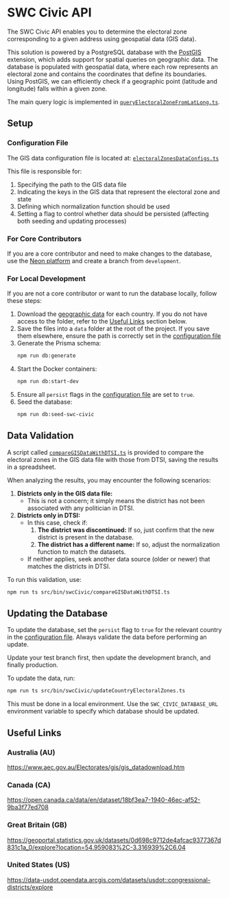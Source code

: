# SWC Civic API

The SWC Civic API enables you to determine the electoral zone corresponding to a given address using geospatial data (GIS data).

This solution is powered by a PostgreSQL database with the [PostGIS](https://postgis.net/) extension, which adds support for spatial queries on geographic data. The database is populated with geospatial data, where each row represents an electoral zone and contains the coordinates that define its boundaries. Using PostGIS, we can efficiently check if a geographic point (latitude and longitude) falls within a given zone.

The main query logic is implemented in [`queryElectoralZoneFromLatLong.ts`](../src/utils/server/swcCivic/queries/queryElectoralZoneFromLatLong.ts).

## Setup

### Configuration File

The GIS data configuration file is located at: [`electoralZonesDataConfigs.ts`](../src/bin/swcCivic/electoralZonesDataConfigs.ts)

This file is responsible for:

1. Specifying the path to the GIS data file
2. Indicating the keys in the GIS data that represent the electoral zone and state
3. Defining which normalization function should be used
4. Setting a flag to control whether data should be persisted (affecting both seeding and updating processes)

### For Core Contributors

If you are a core contributor and need to make changes to the database, use the [Neon platform](https://console.neon.tech/) and create a branch from `development`.

### For Local Development

If you are not a core contributor or want to run the database locally, follow these steps:

1. Download the [geographic data](https://drive.google.com/drive/folders/16MaPdsQojd9_dioiQBK4cMuMHqy16cG3?usp=drive_link) for each country. If you do not have access to the folder, refer to the [Useful Links](#useful-links) section below.
2. Save the files into a `data` folder at the root of the project. If you save them elsewhere, ensure the path is correctly set in the [configuration file](#configuration-file)
3. Generate the Prisma schema:
   ```bash
   npm run db:generate
   ```
4. Start the Docker containers:
   ```bash
   npm run db:start-dev
   ```
5. Ensure all `persist` flags in the [configuration file](#configuration-file) are set to `true`.
6. Seed the database:
   ```bash
   npm run db:seed-swc-civic
   ```

## Data Validation

A script called [`compareGISDataWithDTSI.ts`](../src/bin/swcCivic/compareGISDataWithDTSI.ts) is provided to compare the electoral zones in the GIS data file with those from DTSI, saving the results in a spreadsheet.

When analyzing the results, you may encounter the following scenarios:

1. **Districts only in the GIS data file:**
   - This is not a concern; it simply means the district has not been associated with any politician in DTSI.
2. **Districts only in DTSI:**
   - In this case, check if:
     1. **The district was discontinued:** If so, just confirm that the new district is present in the database.
     2. **The district has a different name:** If so, adjust the normalization function to match the datasets.
   - If neither applies, seek another data source (older or newer) that matches the districts in DTSI.

To run this validation, use:

```bash
npm run ts src/bin/swcCivic/compareGISDataWithDTSI.ts
```

## Updating the Database

To update the database, set the `persist` flag to `true` for the relevant country in the [configuration file](#configuration-file). Always validate the data before performing an update.

Update your test branch first, then update the development branch, and finally production.

To update the data, run:

```bash
npm run ts src/bin/swcCivic/updateCountryElectoralZones.ts
```

This must be done in a local environment. Use the `SWC_CIVIC_DATABASE_URL` environment variable to specify which database should be updated.

## Useful Links

### Australia (AU)

https://www.aec.gov.au/Electorates/gis/gis_datadownload.htm

### Canada (CA)

https://open.canada.ca/data/en/dataset/18bf3ea7-1940-46ec-af52-9ba3f77ed708

### Great Britain (GB)

https://geoportal.statistics.gov.uk/datasets/0d698c9712de4afcac9377367d831c1a_0/explore?location=54.959083%2C-3.316939%2C6.04

### United States (US)

https://data-usdot.opendata.arcgis.com/datasets/usdot::congressional-districts/explore
